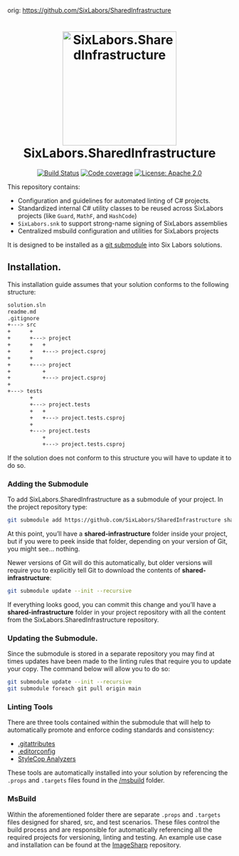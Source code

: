 orig: https://github.com/SixLabors/SharedInfrastructure

<h1 align="center">

<img src="https://raw.githubusercontent.com/SixLabors/Branding/main/icons/org/sixlabors.512.png" alt="SixLabors.SharedInfrastructure" width="256"/>
<br/>
SixLabors.SharedInfrastructure
</h1>

<div align="center">

[![Build Status](https://img.shields.io/github/workflow/status/SixLabors/SharedInfrastructure/Build/main)](https://github.com/SixLabors/SharedInfrastructure/actions)
[![Code coverage](https://codecov.io/gh/SixLabors/SharedInfrastructure/branch/main/graph/badge.svg)](https://codecov.io/gh/SixLabors/SharedInfrastructure)
[![License: Apache 2.0](https://img.shields.io/badge/license-Apache%202.0-blue.svg)](https://opensource.org/licenses/Apache-2.0)

</div>

This repository contains:
- Configuration and guidelines for automated linting of C# projects.
- Standardized internal C# utility classes to be reused across SixLabors projects (like `Guard`, `MathF`, and `HashCode`)
- `SixLabors.snk` to support strong-name signing of SixLabors assemblies
- Centralized msbuild configuration and utilities for SixLabors projects

It is designed to be installed as a [git submodule](https://blog.github.com/2016-02-01-working-with-submodules/) into Six Labors solutions.

## Installation.

This installation guide assumes that your solution conforms to the following structure: 

``` bash
solution.sln
readme.md
.gitignore
+---> src
+      +
+      +---> project
+      +   +
+      +   +---> project.csproj
+      +
+      +---> project
+          +
+          +---> project.csproj
+
+---> tests
       +
       +---> project.tests
       +   +
       +   +---> project.tests.csproj
       +
       +---> project.tests
           +
           +---> project.tests.csproj
```

If the solution does not conform to this structure you will have to update it to do so.

### Adding the Submodule

To add SixLabors.SharedInfrastructure as a submodule of your project. In the project repository type:

``` bash
git submodule add https://github.com/SixLabors/SharedInfrastructure shared-infrastructure
```

At this point, you’ll have a **shared-infrastructure** folder inside your project, but if you were to peek inside that folder, depending on your version of Git, you might see… nothing.

Newer versions of Git will do this automatically, but older versions will require you to explicitly tell Git to download the contents of **shared-infrastructure**:

``` bash
git submodule update --init --recursive
```

If everything looks good, you can commit this change and you’ll have a **shared-infrastructure** folder in your project repository with all the content from the SixLabors.SharedInfrastructure repository.

### Updating the Submodule. 

Since the submodule is stored in a separate repository you may find at times updates have been made to the linting rules that require you to update your copy. The command below will allow you to do so:

``` bash
git submodule update --init --recursive
git submodule foreach git pull origin main
```

### Linting Tools

There are three tools contained within the submodule that will help to automatically promote and enforce coding standards and consistency:
- [.gitattributes](https://git-scm.com/docs/gitattributes)
- [.editorconfig](https://docs.microsoft.com/en-us/visualstudio/ide/create-portable-custom-editor-options?view=vs-2017)
- [StyleCop Analyzers](https://github.com/DotNetAnalyzers/StyleCopAnalyzers)  
  
These tools are automatically installed into your solution by referencing the `.props` and `.targets` files found in the [/msbuild](/msbuild) folder.
  
### MsBuild

Within the aforementioned folder there are separate `.props` and `.targets` files designed for shared, src, and test scenarios. These files control the build process and are responsible for automatically referencing all the required projects for versioning, linting and testing.  An example use case and installation can be found at the [ImageSharp](https://github.com/SixLabors/ImageSharp) repository.

